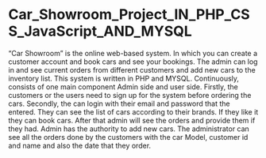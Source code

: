 # Car_Showroom_Project_IN_PHP_CSS_JavaScript_AND_MYSQL
“Car Showroom” is the online web-based system. In which you can create a customer account and book cars and see your bookings. The admin can log in and see current orders from different customers and add new cars to the inventory list. This system is written in PHP and MYSQL. Continuously, consists of one main component Admin side and user side.  Firstly, the customers or the users need to sign up for the system before ordering the cars. Secondly, the can login with their email and password that the entered. They can see the list of cars according to their brands. If they like it they can book cars. After that admin will see the orders and provide them if they had. Admin has the authority to add new cars. The administrator can see all the orders done by the customers with the car Model, customer id and name and also the date that they order.
